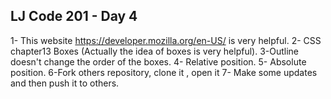 ## LJ Code 201 - Day 4
1- This website https://developer.mozilla.org/en-US/ is very helpful.
2- CSS chapter13 Boxes (Actually the idea of boxes is very helpful).
3-Outline doesn't change the order of the boxes.
4- Relative position.
5- Absolute position.
6-Fork others repository, clone it , open it
7- Make some updates and then push it to others.
